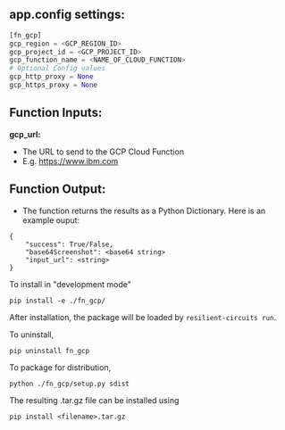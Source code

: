 ## app.config settings:
```python
[fn_gcp]
gcp_region = <GCP_REGION_ID>
gcp_project_id = <GCP_PROJECT_ID>
gcp_function_name = <NAME_OF_CLOUD_FUNCTION>
# Optional Config values
gcp_http_proxy = None
gcp_https_proxy = None

```

## Function Inputs:
**gcp_url:**
* The URL to send to the GCP Cloud Function
* E.g. https://www.ibm.com

## Function Output:
* The function returns the results as a Python Dictionary. Here is an example ouput:
```
{
    "success": True/False,
    "base64Screenshot": <base64 string>
    "input_url": <string>
}
```

To install in "development mode"

    pip install -e ./fn_gcp/

After installation, the package will be loaded by `resilient-circuits run`.


To uninstall,

    pip uninstall fn_gcp


To package for distribution,

    python ./fn_gcp/setup.py sdist

The resulting .tar.gz file can be installed using

    pip install <filename>.tar.gz

